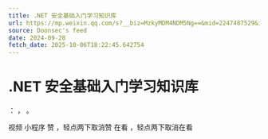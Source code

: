 ```yaml
---
title: .NET 安全基础入门学习知识库
url: https://mp.weixin.qq.com/s?__biz=MzkyMDM4NDM5Ng==&mid=2247487529&idx=2&sn=c0bdbffe63496d187b0d39bbfbafa34d
source: Doonsec's feed
date: 2024-09-28
fetch_date: 2025-10-06T18:22:45.642754
---
```


# .NET 安全基础入门学习知识库

：
，
。

视频
小程序
赞
，轻点两下取消赞
在看
，轻点两下取消在看